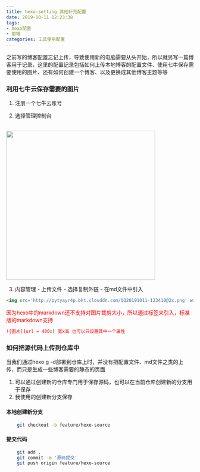 ```yaml
---
title: hexo-setting 其他补充配置
date: 2019-10-11 12:23:38
tags:
- hexo配置
- 前端
categories: 工具使用配置
---
```

之前写的博客配置忘记上传，导致使用新的电脑需要从头开始，所以就另写一篇博客用于记录，这里的配置记录包括如何上传本地博客的配置文件、使用七牛保存需要使用的图片、还有如何创建一个博客、以及更换成其他博客主题等等

<!-- more --->
### 利用七牛云保存需要的图片

1. 注册一个七牛云账号

2. 选择管理控制台
<br/>
<img src='http://pytyayr4p.bkt.clouddn.com/QQ20191011-123410@2x.png' width=400>

3. 内容管理 - 上传文件 - 选择复制外链 - 在md文件中引入
```html
<img src='http://pytyayr4p.bkt.clouddn.com/QQ20191011-123410@2x.png' width=400>
```

<font color=red>因为hexo中的markdown还不支持对图片裁剪大小，所以通过标签来引入，标准版的markdown支持
```bash
![图片](url = 400x) 宽x高 也可以只设置其中一个属性
```
</font>

### 如何把源代码上传到仓库中
当我们通过hexo g -d部署到仓库上时，并没有把配置文件、md文件之类的上传，而只是生成一些博客需要的静态的页面

1. 可以通过创建新的仓库专门用于保存源码，也可以在当前仓库创建新的分支用于保存
2. 我使用的创建新分支保存
#### 本地创建新分支
```bash
    git checkout -b feature/hexo-source
```
#### 提交代码
```bash
    git add .
    git commit -m '源码提交'
    git push origin feature/hexo-source
```